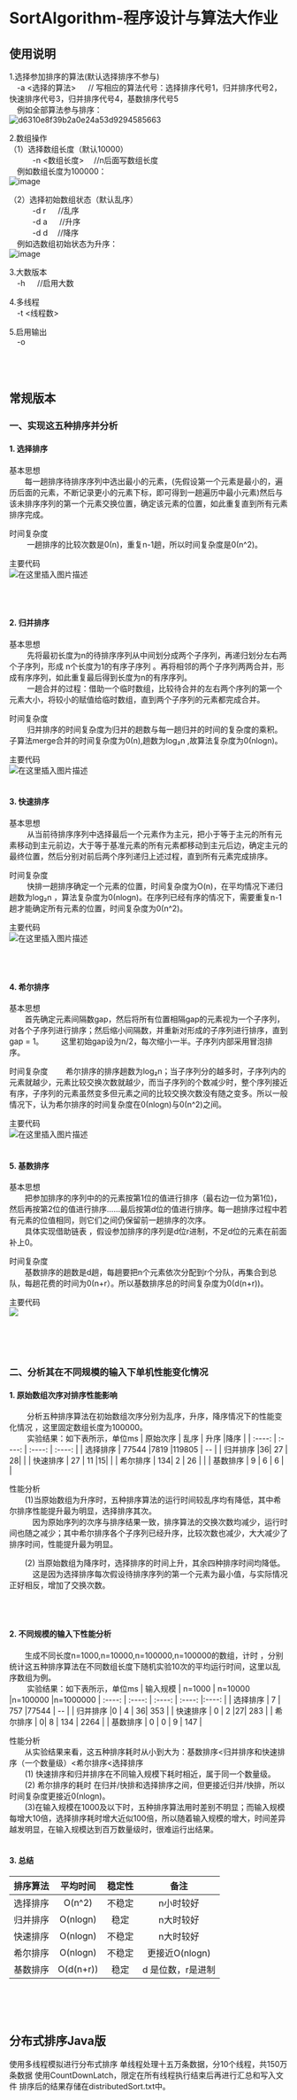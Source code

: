 
# SortAlgorithm-程序设计与算法大作业
## 使用说明
1.选择参加排序的算法(默认选择排序不参与)         
&emsp;-a <选择的算法>    &emsp; // 写相应的算法代号：选择排序代号1，归并排序代号2，快速排序代号3，归并排序代号4，基数排序代号5       
&emsp;例如全部算法参与排序：      
![d6310e8f39b2a0e24a53d9294585663](https://user-images.githubusercontent.com/117704533/202892497-d686bfbe-c16f-4dd9-afc3-1f8f01c73572.png)

2.数组操作    
（1）选择数组长度（默认10000）   
&emsp;&emsp;&emsp;-n <数组长度>    &emsp;//n后面写数组长度     
&emsp;例如数组长度为100000：     
![image](https://user-images.githubusercontent.com/117704533/202892647-ac3d1fc4-7a54-4aff-958b-482b7b3315e5.png)

（2）选择初始数组状态（默认乱序）    
&emsp;&emsp;&emsp;-d r   &emsp; //乱序       
&emsp;&emsp;&emsp;-d a   &emsp; //升序      
&emsp;&emsp;&emsp;-d d   &emsp;//降序       
&emsp;例如选数组初始状态为升序：    
![image](https://user-images.githubusercontent.com/117704533/202892706-a117d66c-4b25-4415-a095-26d4357fa08b.png)


3.大数版本   
&emsp;-h   &emsp;  //启用大数    

4.多线程   
&emsp;-t <线程数>      

5.启用输出        
&emsp;-o     

   
<br /><br />
## 常规版本 
### 一、实现这五种排序并分析  
#### 1. 选择排序   
基本思想                              
&emsp;&emsp;每一趟排序待排序序列中选出最小的元素，(先假设第一个元素是最小的，遍历后面的元素，不断记录更小的元素下标，即可得到一趟遍历中最小元素)然后与该未排序序列的第一个元素交换位置，确定该元素的位置，如此重复直到所有元素排序完成。  
       
  时间复杂度     
 &emsp;&emsp; 一趟排序的比较次数是0(n)，重复n-1趟，所以时间复杂度是0(n^2)。

主要代码        
![在这里插入图片描述](https://img-blog.csdnimg.cn/708f1c1ec72b4e289aa35e0775810ce9.png)

<br /><br />


#### 2. 归并排序   
 基本思想        
&emsp;&emsp; 先将最初长度为n的待排序序列从中间划分成两个子序列，再递归划分左右两个子序列，形成 n个长度为1的有序子序列 。再将相邻的两个子序列两两合并，形成有序序列，如此重复最后得到长度为n的有序序列。     
&emsp;&emsp; 一趟合并的过程：借助一个临时数组，比较待合并的左右两个序列的第一个元素大小，将较小的赋值给临时数组，直到两个子序列的元素都完成合并。     
 
 时间复杂度  
&emsp;&emsp; 归并排序的时间复杂度为归并的趟数与每一趟归并的时间的复杂度的乘积。子算法merge合并的时间复杂度为0(n),趟数为log₂n ,故算法复杂度为0(nlogn)。

主要代码       
![在这里插入图片描述](https://img-blog.csdnimg.cn/73476f23fccf474397814540cea9ab4d.png)
<br /><br />


#### 3. 快速排序   
基本思想    
&emsp;&emsp;  从当前待排序序列中选择最后一个元素作为主元，把小于等于主元的所有元素移动到主元前边，大于等于基准元素的所有元素都移动到主元后边，确定主元的最终位置，然后分别对前后两个序列递归上述过程，直到所有元素完成排序。

时间复杂度  
&emsp;&emsp; 快排一趟排序确定一个元素的位置，时间复杂度为O(n)，在平均情况下递归趟数为log₂n ，算法复杂度为0(nlogn)。在序列已经有序的情况下，需要重复n-1趟才能确定所有元素的位置，时间复杂度为0(n^2)。


主要代码    
![在这里插入图片描述](https://img-blog.csdnimg.cn/065e73346bc648a7bde94af7a34bed3e.png)

<br /><br />


#### 4. 希尔排序   
基本思想    
&emsp;&emsp;首先确定元素间隔数gap，然后将所有位置相隔gap的元素视为一个子序列，对各个子序列进行排序；然后缩小间隔数，并重新对形成的子序列进行排序，直到gap = 1。
&emsp;&emsp;这里初始gap设为n/2，每次缩小一半。子序列内部采用冒泡排序。

时间复杂度
&emsp;&emsp;希尔排序的排序趟数为log₂n；当子序列分的越多时，子序列内的元素就越少，元素比较交换次数就越少，而当子序列的个数减少时，整个序列接近有序，子序列的元素虽然变多但元素之间的比较交换次数没有随之变多。所以一般情况下，认为希尔排序的时间复杂度在0(nlogn)与0(n^2)之间。

主要代码     
![在这里插入图片描述](https://img-blog.csdnimg.cn/e172c89a0c8f4e7185c6355711631e02.png)
<br /><br />

#### 5. 基数排序   
基本思想       
&emsp;&emsp;把参加排序的序列中的的元素按第1位的值进行排序（最右边一位为第1位)，然后再按第2位的值进行排序......最后按第d位的值进行排序。每一趟排序过程中若有元素的位值相同，则它们之间仍保留前一趟排序的次序。    
&emsp;&emsp;具体实现借助链表 ，假设参加排序的序列是d位r进制，不足d位的元素在前面补上0。       

 时间复杂度          
 &emsp;&emsp;基数排序的趟数是d趟，每趟要把n个元素依次分配到r个分队，再集合到总队，每趟花费的时间为0(n+r）。所以基数排序总的时间复杂度为0(d(n+r))。
     
 主要代码    
 ![](https://img-blog.csdnimg.cn/27ad8a2271fc4b439a09e0e07bd7d2aa.png)

  <br /><br /><br />

  
 
### 二、分析其在不同规模的输入下单机性能变化情况      
#### 1.  原始数组次序对排序性能影响    
 &emsp;&emsp; 分析五种排序算法在初始数组次序分别为乱序，升序，降序情况下的性能变化情况 ，这里固定数组长度为100000。      
  &emsp;&emsp;
 实验结果：如下表所示，单位ms
| 原始次序 | 乱序 | 升序 |降序 |
 | :----: | :----: | :----: | :----: |
| 选择排序 | 77544 |7819 |119805 | -- |
| 归并排序 |36| 27 | 28|  |
| 快速排序 | 27 | 11 |15|  |
| 希尔排序 | 134| 2 | 26 |  |
| 基数排序 | 9 | 6 | 6 |  |         

性能分析        
&emsp;&emsp;(1)当原始数组为升序时，五种排序算法的运行时间较乱序均有降低，其中希尔排序性能提升最为明显，选择排序其次。       
&emsp;&emsp;&emsp;因为原始序列的次序与排序结果一致，排序算法的交换次数均减少，运行时间也随之减少；其中希尔排序各个子序列已经升序，比较次数也减少，大大减少了排序时间，性能提升最为明显。

&emsp;&emsp;(2) 当原始数组为降序时，选择排序的时间上升，其余四种排序时间均降低。         
&emsp;&emsp;&emsp;这是因为选择排序每次假设待排序序列的第一个元素为最小值，与实际情况正好相反，增加了交换次数。

<br /><br />    
 
#### 2.  不同规模的输入下性能分析  
 &emsp;&emsp;生成不同长度n=1000,n=10000,n=100000,n=100000的数组，计时 ，分别统计这五种排序算法在不同数组长度下随机实验10次的平均运行时间，这里以乱序数组为例。     
 &emsp;&emsp;
实验结果：如下表所示，单位ms
| 输入规模 | n=1000 | n=10000 |n=100000 |n=1000000
 | :----: | :----: | :----: | :----: |:----: |
| 选择排序 | 7 | 757 |77544 | -- |
| 归并排序 |0 | 4 | 36| 353 |
| 快速排序 | 0 | 2 |27| 283 |
| 希尔排序 | 0| 8 | 134 | 2264 |
| 基数排序 | 0 | 0 | 9 | 147 |
<br />

性能分析        
&emsp;&emsp;从实验结果来看，这五种排序耗时从小到大为：基数排序<归并排序和快速排序（一个数量级）<希尔排序<选择排序   
&emsp;&emsp;(1)  快速排序和归并排序在不同输入规模下耗时相近，属于同一个数量级。    
&emsp;&emsp;(2)  希尔排序的耗时 在归并/快排和选择排序之间，但更接近归并/快排，所以时间复杂度更接近0(nlogn)。  
&emsp;&emsp;(3)在输入规模在1000及以下时，五种排序算法用时差别不明显；而输入规模每增大10倍，选择排序耗时增大近似100倍，所以随着输入规模的增大，时间差异越发明显，在输入规模达到百万数量级时，很难运行出结果。
<br /><br />       

#### 3.  总结
| 排序算法 | 平均时间 |稳定性 |备注
 | :----: | :----: | :----: | :----: 
| 选择排序 | O(n^2) | 不稳定 |n小时较好|
| 归并排序 |O(nlogn)  | 稳定 |n大时较好 | 
| 快速排序 | O(nlogn) | 不稳定 | n大时较好 | 
| 希尔排序 |O(nlogn)  | 不稳定 | 更接近O(nlogn)
| 基数排序 | O(d(n+r)) | 稳定 | d 是位数，r是进制 | 

 <br /><br /><br />

## 分布式排序Java版
使用多线程模拟进行分布式排序
单线程处理十五万条数据，分10个线程，共150万条数据
使用CountDownLatch，限定在所有线程执行结束后再进行汇总和写入文件
排序后的结果存储在distributedSort.txt中。
